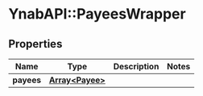 # YnabAPI::PayeesWrapper

## Properties
Name | Type | Description | Notes
------------ | ------------- | ------------- | -------------
**payees** | [**Array&lt;Payee&gt;**](Payee.md) |  | 


